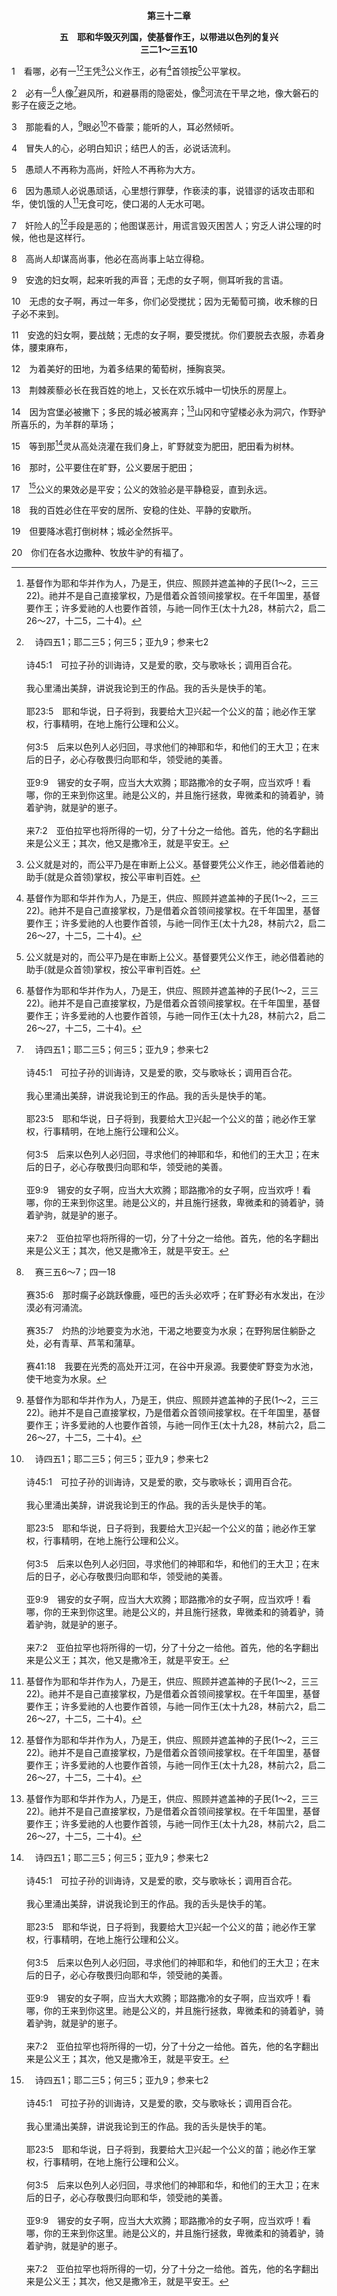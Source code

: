 <p style="text-align:center;font-weight:bold;">第三十二章</p>

<p style="text-align:center;font-weight:bold;">五　耶和华毁灭列国，使基督作王，以带进以色列的复兴<br>三二1～三五10</p>

1　看哪，必有一[^1][^a]王凭[^2]公义作王，必有[^1]首领按[^2]公平掌权。

[^1]:基督作为耶和华并作为人，乃是王，供应、照顾并遮盖神的子民(1～2，三三22)。祂并不是自己直接掌权，乃是借着众首领间接掌权。在千年国里，基督要作王；许多爱祂的人也要作首领，与祂一同作王(太十九28，林前六2，启二26～27，十二5，二十4)。

[^2]:公义就是对的，而公平乃是在审断上公义。基督要凭公义作王，祂必借着祂的助手(就是众首领)掌权，按公平审判百姓。

[^a]:　诗四五1；耶二三5；何三5；亚九9；参来七2<br><br>诗45:1　可拉子孙的训诲诗，又是爱的歌，交与歌咏长；调用百合花。<br><br>我心里涌出美辞，讲说我论到王的作品。我的舌头是快手的笔。<br><br>耶23:5　耶和华说，日子将到，我要给大卫兴起一个公义的苗；祂必作王掌权，行事精明，在地上施行公理和公义。<br><br>何3:5　后来以色列人必归回，寻求他们的神耶和华，和他们的王大卫；在末后的日子，必心存敬畏归向耶和华，领受祂的美善。<br><br>亚9:9　锡安的女子啊，应当大大欢腾；耶路撒冷的女子啊，应当欢呼！看哪，你的王来到你这里。祂是公义的，并且施行拯救，卑微柔和的骑着驴，骑着驴驹，就是驴的崽子。<br><br>来7:2　亚伯拉罕也将所得的一切，分了十分之一给他。首先，他的名字翻出来是公义王；其次，他又是撒冷王，就是平安王。

2　必有一[^1]人像[^a]避风所，和避暴雨的隐密处，像[^b]河流在干旱之地，像大磐石的影子在疲乏之地。

[^1]:一面，基督是王来治理(1)；另一面，祂是人来保护、遮盖、供应、覆庇。在祂以下，必有公义、保护和享受。这是千年国的一幅图画。

[^a]:　赛四6；二五4<br><br>赛4:6　并且必有帐棚，白日成荫，可以避暑，并作避难所和藏身处，可以躲避狂风暴雨。<br><br>赛25:4　当强暴人的气息如同暴风直吹墙壁，你就作了贫穷人的保障，作了困乏人急难中的保障，作了躲暴风的避难所、避炎热的阴凉处。

[^b]:　赛三五6～7；四一18<br><br>赛35:6　那时瘸子必跳跃像鹿，哑巴的舌头必欢呼；在旷野必有水发出，在沙漠必有河涌流。<br><br>赛35:7　灼热的沙地要变为水池，干渴之地要变为水泉；在野狗居住躺卧之处，必有青草、芦苇和蒲草。<br><br>赛41:18　我要在光秃的高处开江河，在谷中开泉源。我要使旷野变为水池，使干地变为水泉。

3　那能看的人，[^1]眼必[^a]不昏蒙；能听的人，耳必然倾听。

[^1]:基督作王(1)，要为以色列带进复兴(3～4，15～18，三三2，5～6，20～22，三五1～2，5～10)。

[^a]:　申三四4；赛二九18；三五5～6；参创二七1；四八10；撒上三2<br><br>申34:4　耶和华对他说，这就是我向亚伯拉罕、以撒、雅各起誓应许之地，说，我必将这地赐给你的后裔。现在我使你亲眼看见了，你却不得过到那里去。<br><br>赛29:18　到那日，聋子必听见这书上的话，瞎子的眼必从迷蒙黑暗中得以看见，<br><br>赛35:5　那时瞎子的眼必睁开，聋子的耳必开通。<br><br>赛35:6　那时瘸子必跳跃像鹿，哑巴的舌头必欢呼；在旷野必有水发出，在沙漠必有河涌流。<br><br>创27:1　以撒年老，眼睛昏花，不能看见，就叫了他大儿子以扫来，对他说，我儿。以扫说，我在这里。<br><br>创48:10　以色列年纪老迈，眼睛昏花，不能看见；约瑟领他们挨近他，他就和他们亲嘴，抱着他们。<br><br>撒上3:2　一日，以利睡卧在自己的地方；他眼目已经昏花，不能看见。

4　冒失人的心，必明白知识；结巴人的舌，必说话流利。

5　愚顽人不再称为高尚，奸险人不再称为大方。

6　因为愚顽人必说愚顽话，心里想行罪孽，作亵渎的事，说错谬的话攻击耶和华，使饥饿的人[^1]无食可吃，使口渴的人无水可喝。

[^1]:无食可吃，直译，魂里空洞。

7　奸险人的[^1]手段是恶的；他图谋恶计，用谎言毁灭困苦人；穷乏人讲公理的时候，他也是这样行。

[^1]:直译，工具。

8　高尚人却谋高尚事，他必在高尚事上站立得稳。

9　安逸的妇女啊，起来听我的声音；无虑的女子啊，侧耳听我的言语。

10　无虑的女子啊，再过一年多，你们必受搅扰；因为无葡萄可摘，收禾稼的日子必不来到。

11　安逸的妇女啊，要战兢；无虑的女子啊，要受搅扰。你们要脱去衣服，赤着身体，腰束麻布，

12　为着美好的田地，为着多结果的葡萄树，捶胸哀哭。

13　荆棘蒺藜必长在我百姓的地上，又长在欢乐城中一切快乐的房屋上。

14　因为宫堡必被撇下；多民的城必被离弃；[^1]山冈和守望楼必永为洞穴，作野驴所喜乐的，为羊群的草场；

[^1]:圣殿范围南边设防的斜坡。

15　等到那[^a]灵从高处浇灌在我们身上，旷野就变为肥田，肥田看为树林。

[^a]:　诗一〇四30；赛四四3；珥二28；徒二17<br><br>诗104:30　你发出你的灵，它们便受造，你也使地面更换一新。<br><br>赛44:3　因为我要将水浇灌干渴之处，将河浇灌干旱之地；我要将我的灵浇灌你的后裔，将我的福浇灌你的子孙。<br><br>珥2:28　以后，我要将我的灵浇灌在一切属肉体的人身上；你们的儿女要说预言，你们的老年人要作异梦；你们的青年人要见异象。<br><br>徒2:17　“神说，在末后的日子，我要将我的灵浇灌在一切属肉体的人身上；你们的儿女要说预言，你们的青年人要见异象，你们的老年人要作异梦。

16　那时，公平要住在旷野，公义要居于肥田；

17　[^a]公义的果效必是平安；公义的效验必是平静稳妥，直到永远。

[^a]:　来七2；十二11；雅三18<br><br>来7:2　亚伯拉罕也将所得的一切，分了十分之一给他。首先，他的名字翻出来是公义王；其次，他又是撒冷王，就是平安王。<br><br>来12:11　一切的管教，当时固然不觉得喜乐，反觉得愁苦；后来却给那借此受过操练的人，结出平安的义果。<br><br>雅3:18　并且义的果子，乃是由那些制造和平的人，在和平中所种植的。

18　我的百姓必住在平安的居所、安稳的住处、平静的安歇所。

19　但要降冰雹打倒树林；城必全然拆平。

20　你们在各水边撒种、牧放牛驴的有福了。
